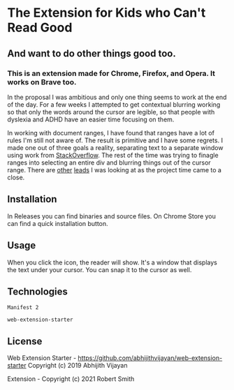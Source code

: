 # The Extension for Kids who Can't Read Good



## And want to do other things good too.


### This is an extension made for Chrome, Firefox, and Opera. It works on Brave too.

In the proposal I was ambitious and only one thing seems to work at the end of the day. For a few weeks I attempted to get contextual blurring working so that only the words around the cursor are legible, so that people with dyslexia and ADHD have an easier time focusing on them.

In working with document ranges, I have found that ranges have a lot of rules I'm still not aware of. The result is primitive and I have some regrets. I made one out of three goals a reality, separating text to a separate window using work from [StackOverflow](https://stackoverflow.com/questions/2444430/how-to-get-a-word-under-cursor-using-javascript). The rest of the time was trying to finagle ranges into selecting an entire div and blurring things out of the cursor range. There are [other](https://developer.mozilla.org/en-US/docs/Web/API/Range/commonAncestorContainer) [leads](https://github.com/timdown/rangy/wiki/Rangy-Object) I was looking at as the project time came to a close.



## Installation

In Releases you can find binaries and source files. On Chrome Store you can find a quick installation button.


## Usage

When you click the icon, the reader will show. It's a window that displays the text under your cursor.
You can snap it to the cursor as well.


## Technologies
`Manifest 2`

`web-extension-starter`




## License
Web Extension Starter - https://github.com/abhijithvijayan/web-extension-starter Copyright (c) 2019 Abhijith Vijayan

Extension - Copyright (c) 2021 Robert Smith
